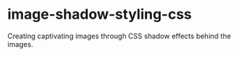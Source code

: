 # image-shadow-styling-css
Creating captivating images through CSS shadow effects behind the images.
